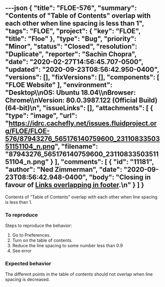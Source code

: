 ---json
{
  "title": "FLOE-576",
  "summary": "Contents of \"Table of Contents\" overlap with each other when line spacing is less than 1",
  "tags": "FLOE",
  "project": {
    "key": "FLOE",
    "title": "Floe"
  },
  "type": "Bug",
  "priority": "Minor",
  "status": "Closed",
  "resolution": "Duplicate",
  "reporter": "Sachin Chopra",
  "date": "2020-02-27T14:56:45.707-0500",
  "updated": "2020-09-23T08:56:42.950-0400",
  "versions": [],
  "fixVersions": [],
  "components": [
    "FLOE Website"
  ],
  "environment": "Desktop\\\nOS: Ubuntu 18.04\\\nBrowser: Chrome\\\nVersion: 80.0.3987.122 (Official Build) (64-bit)\n",
  "issueLinks": [],
  "attachments": [
    {
      "type": "image",
      "url": "https://idrc.cachefly.net/issues.fluidproject.org/FLOE/FLOE-576/87943276_565176140759600_2311083350351151104_n.png",
      "filename": "87943276_565176140759600_2311083350351151104_n.png"
    }
  ],
  "comments": [
    {
      "id": "11181",
      "author": "Ned Zimmerman",
      "date": "2020-09-23T08:56:42.948-0400",
      "body": "Closing in favour of [Links overlapping in footer](https://github.com/fluid-project/floeproject.org/issues/121).\n"
    }
  ]
}
---
Contents of "Table of Contents" overlap with each other when line spacing is less than 1.

### To reproduce

Steps to reproduce the behavior:

1. Go to Preferences.
2. Turn on the table of contents.
3. Reduce the line spacing to some number less than 0.9
4. See error

### Expected behavior

The different points in the table of contents should not overlap when line spacing is decreased.&#x20;

<!-- media: file 72ce27f1-453d-4446-b8ed-83613b21ec7b -->

 

        